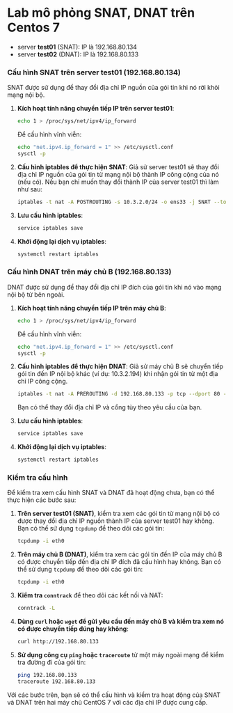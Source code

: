 # Lab mô phỏng SNAT, DNAT trên Centos 7

- server **test01** (SNAT): IP là 192.168.80.134
- server **test02** (DNAT): IP là 192.168.80.133

### Cấu hình SNAT trên server test01 (192.168.80.134)

SNAT được sử dụng để thay đổi địa chỉ IP nguồn của gói tin khi nó rời khỏi mạng nội bộ.

1. **Kích hoạt tính năng chuyển tiếp IP trên server test01**:
   ```sh
   echo 1 > /proc/sys/net/ipv4/ip_forward
   ```

   Để cấu hình vĩnh viễn:
   ```sh
   echo "net.ipv4.ip_forward = 1" >> /etc/sysctl.conf
   sysctl -p
   ```

2. **Cấu hình iptables để thực hiện SNAT**:
   Giả sử server test01 sẽ thay đổi địa chỉ IP nguồn của gói tin từ mạng nội bộ thành IP công cộng của nó (nếu có). Nếu bạn chỉ muốn thay đổi thành IP của server test01 thì làm như sau:
   ```sh
   iptables -t nat -A POSTROUTING -s 10.3.2.0/24 -o ens33 -j SNAT --to-source 192.168.80.134
   ```

3. **Lưu cấu hình iptables**:
   ```sh
   service iptables save
   ```

4. **Khởi động lại dịch vụ iptables**:
   ```sh
   systemctl restart iptables
   ```

### Cấu hình DNAT trên máy chủ B (192.168.80.133)

DNAT được sử dụng để thay đổi địa chỉ IP đích của gói tin khi nó vào mạng nội bộ từ bên ngoài.

1. **Kích hoạt tính năng chuyển tiếp IP trên máy chủ B**:
   ```sh
   echo 1 > /proc/sys/net/ipv4/ip_forward
   ```

   Để cấu hình vĩnh viễn:
   ```sh
   echo "net.ipv4.ip_forward = 1" >> /etc/sysctl.conf
   sysctl -p
   ```

2. **Cấu hình iptables để thực hiện DNAT**:
   Giả sử máy chủ B sẽ chuyển tiếp gói tin đến IP nội bộ khác (ví dụ: 10.3.2.194) khi nhận gói tin từ một địa chỉ IP công cộng.

   ```sh
   iptables -t nat -A PREROUTING -d 192.168.80.133 -p tcp --dport 80 -j DNAT --to-destination 10.3.2.194:80
   ```

   Bạn có thể thay đổi địa chỉ IP và cổng tùy theo yêu cầu của bạn.

3. **Lưu cấu hình iptables**:
   ```sh
   service iptables save
   ```

4. **Khởi động lại dịch vụ iptables**:
   ```sh
   systemctl restart iptables
   ```

### Kiểm tra cấu hình

Để kiểm tra xem cấu hình SNAT và DNAT đã hoạt động chưa, bạn có thể thực hiện các bước sau:

1. **Trên server test01 (SNAT)**, kiểm tra xem các gói tin từ mạng nội bộ có được thay đổi địa chỉ IP nguồn thành IP của server test01 hay không. Bạn có thể sử dụng `tcpdump` để theo dõi các gói tin:
   ```sh
   tcpdump -i eth0
   ```

2. **Trên máy chủ B (DNAT)**, kiểm tra xem các gói tin đến IP của máy chủ B có được chuyển tiếp đến địa chỉ IP đích đã cấu hình hay không. Bạn có thể sử dụng `tcpdump` để theo dõi các gói tin:
   ```sh
   tcpdump -i eth0
   ```

3. **Kiểm tra `conntrack`** để theo dõi các kết nối và NAT:
   ```sh
   conntrack -L
   ```

4. **Dùng `curl` hoặc `wget` để gửi yêu cầu đến máy chủ B và kiểm tra xem nó có được chuyển tiếp đúng hay không**:
   ```sh
   curl http://192.168.80.133
   ```

5. **Sử dụng công cụ `ping` hoặc `traceroute`** từ một máy ngoài mạng để kiểm tra đường đi của gói tin:
   ```sh
   ping 192.168.80.133
   traceroute 192.168.80.133
   ```

Với các bước trên, bạn sẽ có thể cấu hình và kiểm tra hoạt động của SNAT và DNAT trên hai máy chủ CentOS 7 với các địa chỉ IP được cung cấp.